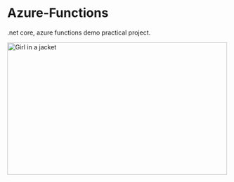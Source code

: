 # Azure-Functions
.net core, azure functions demo practical project.


<img src="https://miro.medium.com/max/5334/1*uT5S7jhIHnacYOVIWsET6w.png" alt="Girl in a jacket" width="500" height="300">
